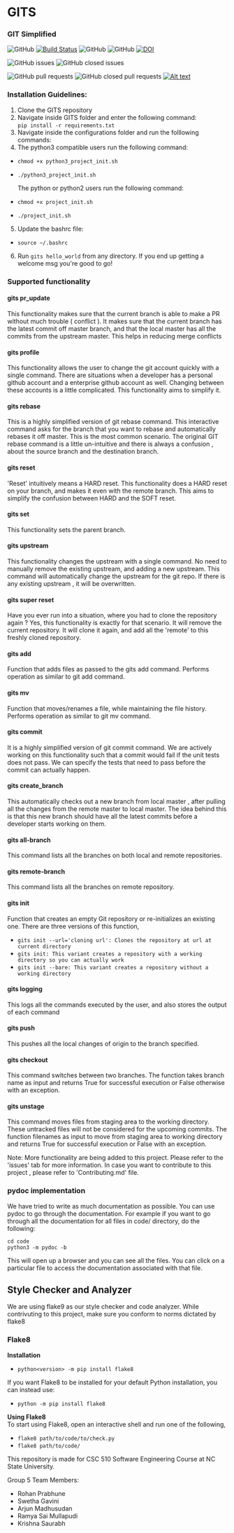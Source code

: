 
# GITS 
### GIT Simplified

![GitHub](https://img.shields.io/github/license/amolgautam25/GITS)
[![Build Status](https://travis-ci.com/amolgautam25/GITS.svg?branch=master)](https://travis-ci.com/bhavesh242/GITS)
![GitHub](https://img.shields.io/badge/language-python-blue.svg)
![GitHub](https://img.shields.io/badge/language-shell-orange.svg)
[![DOI](https://zenodo.org/badge/302457130.svg)](https://zenodo.org/badge/latestdoi/302457130)

![GitHub issues](https://img.shields.io/github/issues/bhavesh242/GITS)
![GitHub closed issues](https://img.shields.io/github/issues-closed/bhavesh242/GITS)

![GitHub pull requests](https://img.shields.io/github/issues-pr/bhavesh242/GITS)
![GitHub closed pull requests](https://img.shields.io/github/issues-pr-closed/bhavesh242/GITS)
[![Alt text](http://i3.ytimg.com/vi/XWzKtZcDmKU/maxresdefault.jpg)](https://www.youtube.com/watch?v=XWzKtZcDmKU)

### Installation Guidelines:

1. Clone the GITS repository <br/>
2. Navigate inside GITS folder and enter the following command: <br/> `pip install -r requirements.txt` <br/>
3. Navigate inside the configurations folder and run the folllowing commands: <br/>
4. The python3 compatible users run the following command: <br/>
- `chmod +x python3_project_init.sh` <br/> 
- `./python3_project_init.sh` <br/> 
   
   The python or python2 users run the following command:  <br/>
- `chmod +x project_init.sh` <br/> 
- `./project_init.sh` <br/> 

5. Update the bashrc file: <br/>
- `source ~/.bashrc` <br/>
6. Run `gits hello_world` from any directory. If you end up getting a welcome msg you're good to go! <br/>

### Supported functionality

#### gits pr_update
This functionality makes sure that the current branch is able to make a PR without much trouble ( conflict ). It makes sure that the current branch has the latest commit off master branch, and that the local master has all the commits from the upstream master. This helps in reducing merge conflicts

#### gits profile
This functionality allows the user to change the git account quickly with a single command. There are situations when a developer has a personal github account and a enterprise github account as well. Changing between these accounts is a little complicated. This functionality aims to simplify it.

#### gits rebase 
This is a highly simplified version of git rebase command. This interactive command asks for the branch that you want to rebase and automatically rebases it off master. This is the most common scenario. The original GIT rebase command is a little un-intuitive and there is always a confusion , about the source branch and the destination branch.  

#### gits reset
'Reset' intuitively means a HARD reset. This functionality does a HARD reset on your branch, and makes it even with the remote branch. This aims to simplify the confusion between HARD and the SOFT reset.  

#### gits set
This functionality sets the parent branch. 

#### gits upstream
This functionality changes the upstream with a single command. No need to manually remove the existing upstream, and adding a new upstream. This command will automatically change the upstream for the git repo. If there is any existing upstream , it will be overwritten.

#### gits super reset
Have you ever run into a situation, where you had to clone the repository again ? Yes, this functionality is exactly for that scenario. It will remove the current repository. It will clone it again, and add all the 'remote' to this freshly cloned repository. 

#### gits add 
Function that adds files as passed to the gits add command. Performs operation as similar to git add command.

#### gits mv 
Function that moves/renames a file, while maintaining the file history. Performs operation as similar to git mv command.

#### gits commit
It is a highly simplified version of git commit command. We are actively working on this functionality such that a commit would fail if the unit tests does not pass. We can specify the tests that need to pass before the commit can actually happen. 

#### gits create_branch
This automatically checks out a new branch from local master , after pulling all the changes from the remote master to local master. The idea behind this is that this new branch should have all the latest commits before a developer starts working on them.

#### gits all-branch
This command lists all the branches on both local and remote repositories.

#### gits remote-branch
This command lists all the branches on remote repository.

#### gits init
Function that creates an empty Git repository or re-initializes an existing one. There are three versions of this function, 
* `gits init --url='cloning url': Clones the repository at url at current directory`
* `gits init: This variant creates a repository with a working directory so you can actually work`
* `gits init --bare: This variant creates a repository without a working directory`

#### gits logging
This logs all the commands executed by the user, and also stores the output of each command

#### gits push
This pushes all the local changes of origin to the branch specified. 

#### gits checkout
This command switches between two branches. The function takes branch name as input and returns True for successful execution or False otherwise with an exception.

#### gits unstage
This command moves files from staging area to the working directory. These untracked files will not be considered for the upcoming commits. The function filenames as input to move from staging area to working directory and returns True for successful execution or False with an exception.


Note: More functionality are being added to this project. Please refer to the 'issues' tab for more information. In case you want to contribute to this project , please refer to 'Contributing.md' file.


### pydoc implementation
We have tried to write as much documentation as possible. You can use pydoc to go through the documentation. 
For example if you want to go through all the documentation for all files in code/ directory, do the following: 

`cd code`<br>
`python3 -m pydoc -b `

This will open up a browser and you can see all the files. You can click on a particular file to access the documentation associated with that file.

## Style Checker and Analyzer
We are using flake9 as our style checker and code analyzer. While contrivuting to this project, make sure you conform to norms dictated by flake8
### Flake8 
<b>Installation</b>
- `python<version> -m pip install flake8`

If you want Flake8 to be installed for your default Python installation, you can instead use:
- `python -m pip install flake8`

 <b>Using Flake8</b> 
 <br/>To start using Flake8, open an interactive shell and run one of the following,
- `flake8 path/to/code/to/check.py`
- `flake8 path/to/code/`

This repository is made for CSC 510 Software Engineering Course at NC State University.

Group 5 Team Members: 

* Rohan Prabhune
* Swetha Gavini
* Arjun Madhusudan
* Ramya Sai Mullapudi
* Krishna Saurabh
